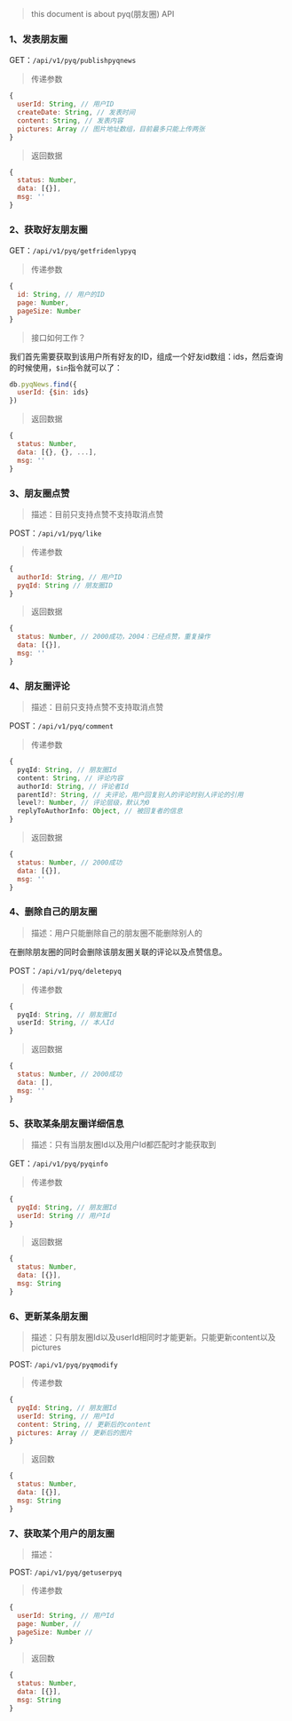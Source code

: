 
> this document is about pyq(朋友圈) API

### 1、发表朋友圈

GET：`/api/v1/pyq/publishpyqnews`

> 传递参数

```JavaScript
{
  userId: String, // 用户ID
  createDate: String, // 发表时间
  content: String, // 发表内容
  pictures: Array // 图片地址数组，目前最多只能上传两张
}
```
> 返回数据
```javascript
{
  status: Number,
  data: [{}],
  msg: ''
}
```

### 2、获取好友朋友圈

GET：`/api/v1/pyq/getfridenlypyq`

> 传递参数

```JavaScript
{
  id: String, // 用户的ID
  page: Number,
  pageSize: Number
}
```

> 接口如何工作？

我们首先需要获取到该用户所有好友的ID，组成一个好友id数组：ids，然后查询的时候使用，`$in`指令就可以了：
```javascript
db.pyqNews.find({
  userId: {$in: ids}
})
```

> 返回数据
```javascript
{
  status: Number,
  data: [{}, {}, ...],
  msg: ''
}
```
### 3、朋友圈点赞

> 描述：目前只支持点赞不支持取消点赞

POST：`/api/v1/pyq/like`

> 传递参数

```JavaScript
{
  authorId: String, // 用户ID
  pyqId: String // 朋友圈ID
}
```
> 返回数据
```javascript
{
  status: Number, // 2000成功，2004：已经点赞，重复操作
  data: [{}],
  msg: ''
}
```

### 4、朋友圈评论

> 描述：目前只支持点赞不支持取消点赞

POST：`/api/v1/pyq/comment`

> 传递参数

```TypeScript
{
  pyqId: String, // 朋友圈Id
  content: String, // 评论内容
  authorId: String, // 评论者Id
  parentId?: String, // 夫评论，用户回复别人的评论时别人评论的引用
  level?: Number, // 评论层级，默认为0
  replyToAuthorInfo: Object, // 被回复者的信息
}
```
> 返回数据
```javascript
{
  status: Number, // 2000成功
  data: [{}],
  msg: ''
}
```

### 4、删除自己的朋友圈

> 描述：用户只能删除自己的朋友圈不能删除别人的

在删除朋友圈的同时会删除该朋友圈关联的评论以及点赞信息。

POST：`/api/v1/pyq/deletepyq`

> 传递参数

```TypeScript
{
  pyqId: String, // 朋友圈Id
  userId: String, // 本人Id
}
```
> 返回数据
```javascript
{
  status: Number, // 2000成功
  data: [],
  msg: ''
}
```

### 5、获取某条朋友圈详细信息

> 描述：只有当朋友圈Id以及用户Id都匹配时才能获取到

GET：`/api/v1/pyq/pyqinfo`

> 传递参数

```javascript
{
  pyqId: String, // 朋友圈Id
  userId: String // 用户Id
}
```

> 返回数据

```javascript
{
  status: Number,
  data: [{}],
  msg: String
}
```

### 6、更新某条朋友圈

> 描述：只有朋友圈Id以及userId相同时才能更新。只能更新content以及pictures
 
POST: `/api/v1/pyq/pyqmodify`

> 传递参数

```javascript
{
  pyqId: String, // 朋友圈Id
  userId: String, // 用户Id
  content: String, // 更新后的content
  pictures: Array // 更新后的图片
}
```

> 返回数
```javascript
{
  status: Number,
  data: [{}],
  msg: String
}
```

### 7、获取某个用户的朋友圈

> 描述：
 
POST: `/api/v1/pyq/getuserpyq`

> 传递参数

```javascript
{
  userId: String, // 用户Id
  page: Number, // 
  pageSize: Number // 
}
```

> 返回数
```javascript
{
  status: Number,
  data: [{}],
  msg: String
}
```
